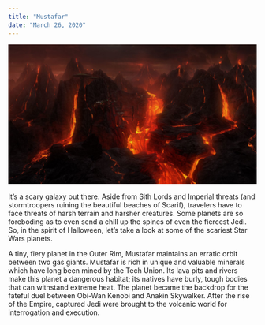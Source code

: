 ```yaml
---
title: "Mustafar"
date: "March 26, 2020"
---
```


![Mustafar](./mustafar.jpeg)


It’s a scary galaxy out there. Aside from Sith Lords and Imperial threats (and stormtroopers ruining the beautiful beaches of Scarif), travelers have to face threats of harsh terrain and harsher creatures. Some planets are so foreboding as to even send a chill up the spines of even the fiercest Jedi. So, in the spirit of Halloween, let’s take a look at some of the scariest Star Wars planets.

A tiny, fiery planet in the Outer Rim, Mustafar maintains an erratic orbit between two gas giants. Mustafar is rich in unique and valuable minerals which have long been mined by the Tech Union. Its lava pits and rivers make this planet a dangerous habitat; its natives have burly, tough bodies that can withstand extreme heat. The planet became the backdrop for the fateful duel between Obi-Wan Kenobi and Anakin Skywalker. After the rise of the Empire, captured Jedi were brought to the volcanic world for interrogation and execution.

